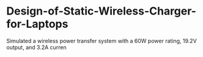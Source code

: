 # Design-of-Static-Wireless-Charger-for-Laptops
Simulated a wireless power transfer system with a 60W power rating, 19.2V output, and 3.2A curren
